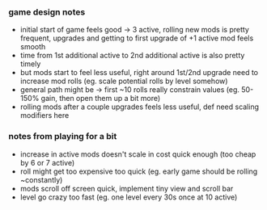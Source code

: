 ### game design notes

* initial start of game feels good -> 3 active, rolling new mods is pretty frequent, upgrades and getting to first upgrade of +1 active mod feels smooth
* time from 1st additional active to 2nd additional active is also pretty timely
* but mods start to feel less useful, right around 1st/2nd upgrade need to increase mod rolls (eg. scale potential rolls by level somehow)
* general path might be -> first ~10 rolls really constrain values (eg. 50-150% gain, then open them up a bit more)
* rolling mods after a couple upgrades feels less useful, def need scaling modifiers here

### notes from playing for a bit
* increase in active mods doesn't scale in cost quick enough (too cheap by 6 or 7 active)
* roll might get too expensive too quick (eg. early game should be rolling ~constantly)
* mods scroll off screen quick, implement tiny view and scroll bar
* level go crazy too fast (eg. one level every 30s once at 10 active)
